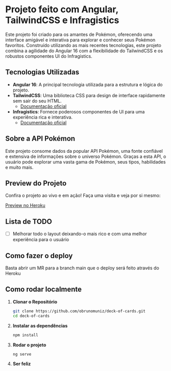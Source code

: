 # Projeto feito com Angular, TailwindCSS e Infragistics

Este projeto foi criado para os amantes de Pokémon, oferecendo uma interface amigável e interativa para explorar e conhecer seus Pokémon favoritos. Construído utilizando as mais recentes tecnologias, este projeto combina a agilidade do Angular 16 com a flexibilidade do TailwindCSS e os robustos componentes UI do Infragistics.

## Tecnologias Utilizadas

- **Angular 16**: A principal tecnologia utilizada para a estrutura e lógica do projeto.
- **TailwindCSS**: Uma biblioteca CSS para design de interface rapidamente sem sair do seu HTML.
  - [Documentação oficial](https://tailwindcss.com/)
- **Infragistics**: Fornece poderosos componentes de UI para uma experiência rica e interativa.
  - [Documentação oficial](https://infragistics.com)

## Sobre a API Pokémon

Este projeto consome dados da popular API Pokémon, uma fonte confiável e extensiva de informações sobre o universo Pokémon. Graças a esta API, o usuário pode explorar uma vasta gama de Pokémon, seus tipos, habilidades e muito mais.

## Preview do Projeto

Confira o projeto ao vivo e em ação! Faça uma visita e veja por si mesmo:

[Preview no Heroku](https://pokemon-angular-project-17c8f6ea7dfc.herokuapp.com/)

## Lista de TODO

- [ ] Melhorar todo o layout deixando-o mais rico e com uma melhor experiência para o usuário

## Como fazer o deploy
Basta abrir um MR para a branch main que o deploy será feito através do Heroku

## Como rodar localmente

1. **Clonar o Repositório**

   ```bash
   git clone https://github.com/obrunomuniz/deck-of-cards.git
   cd deck-of-cards

2. **Instalar as dependências**

   ```bash
   npm install
   
3. **Rodar o projeto**

   ```bash
   ng serve
4. **Ser feliz**
   
